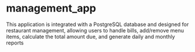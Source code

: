 # management_app
This application is integrated with a PostgreSQL database and designed for restaurant management, allowing users to handle bills, add/remove menu items, calculate the total amount due, and generate daily and monthly reports
